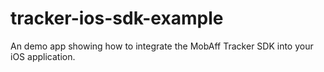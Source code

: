 tracker-ios-sdk-example
=======================

An demo app showing how to integrate the MobAff Tracker SDK into your iOS application.